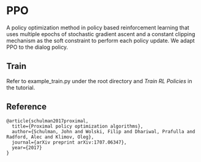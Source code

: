 # PPO

A policy optimization method in policy based reinforcement learning that uses
multiple epochs of stochastic gradient ascent and a constant
clipping mechanism as the soft constraint to perform each policy update. We adapt PPO to the dialog policy.

## Train

Refer to example_train.py under the root directory and *Train RL Policies* in the tutorial.

## Reference

```
@article{schulman2017proximal,
  title={Proximal policy optimization algorithms},
  author={Schulman, John and Wolski, Filip and Dhariwal, Prafulla and Radford, Alec and Klimov, Oleg},
  journal={arXiv preprint arXiv:1707.06347},
  year={2017}
}
```
